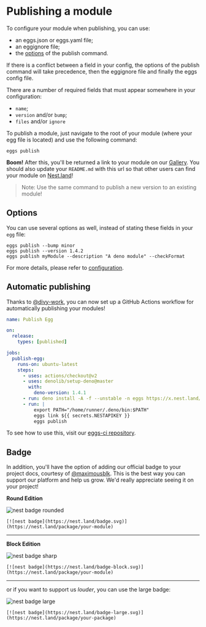 # Publishing a module

To configure your module when publishing, you can use:
 - an eggs.json or eggs.yaml file;
 - an eggignore file;
 - the [options](#options) of the publish command.

If there is a conflict between a field in your config, the options of the publish command will take precedence, then the eggignore file and finally the eggs config file.

There are a number of required fields that must appear somewhere in your configuration:
 - `name`;
 - `version` and/or `bump`;
 - `files` and/or `ignore`

To publish a module, just navigate to the root of your module (where your egg file is located) and use the following command:
```shell script
eggs publish
```
**Boom!** After this, you'll be returned a link to your module on our [Gallery](https://nest.land/gallery). You should also update your `README.md` with this url so that other users can find your module on [Nest.land](https://nest.land)!

> Note: Use the same command to publish a new version to an existing module!

## Options

You can use several options as well, instead of stating these fields in your `egg` file:
```shell script
eggs publish --bump minor
eggs publish --version 1.4.2
eggs publish myModule --description "A deno module" --checkFormat
```

For more details, please refer to [configuration](configuration.md#field-information).


## Automatic publishing

Thanks to [@divy-work](https://github.com/divy-work), you can now set up a GitHub Actions workflow for automatically publishing your modules!
```yml
name: Publish Egg

on:
  release:
    types: [published]

jobs:
  publish-egg:
    runs-on: ubuntu-latest
    steps:
      - uses: actions/checkout@v2
      - uses: denolib/setup-deno@master
        with:
          deno-version: 1.4.1
      - run: deno install -A -f --unstable -n eggs https://x.nest.land/eggs@0.2.3/mod.ts
      - run: |
          export PATH="/home/runner/.deno/bin:$PATH"
          eggs link ${{ secrets.NESTAPIKEY }}
          eggs publish
```
To see how to use this, visit our [eggs-ci repository](https://github.com/nestdotland/eggs-ci).

## Badge

In addition, you'll have the option of adding our official badge to your project docs, courtesy of [@maximousblk](https://github.com/maximousblk). This is the best way you can support our platform and help us grow. We'd really appreciate seeing it on your project!

**Round Edition**

![nest badge rounded](https://nest.land/badge.svg)

```
[![nest badge](https://nest.land/badge.svg)](https://nest.land/package/your-module)
```
<hr>

**Block Edition**

![nest badge sharp](https://nest.land/badge-block.svg)

```
[![nest badge](https://nest.land/badge-block.svg)](https://nest.land/package/your-module)
```
<hr>

or if you want to support us *louder*, you can use the large badge:

![nest badge large](https://nest.land/badge-large.svg)

```
[![nest badge](https://nest.land/badge-large.svg)](https://nest.land/package/your-package)
```
